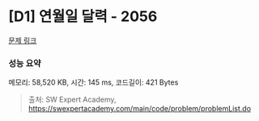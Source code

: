 # [D1] 연월일 달력 - 2056 

[문제 링크](https://swexpertacademy.com/main/code/problem/problemDetail.do?contestProbId=AV5QLkdKAz4DFAUq) 

### 성능 요약

메모리: 58,520 KB, 시간: 145 ms, 코드길이: 421 Bytes



> 출처: SW Expert Academy, https://swexpertacademy.com/main/code/problem/problemList.do
